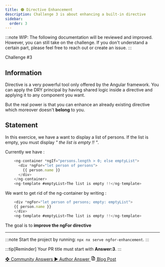 ```yaml
---
title: 🟠 Directive Enhancement
description: Challenge 3 is about enhancing a built-in directive
sidebar:
  order: 3
---
```


:::note
WIP: The following documentation will be reviewed and improved. However, you can still take on the challenge. If you don't understand a certain part, please feel free to reach out or create an issue.
:::

<div class="chip">Challenge #3</div>

## Information

Directive is a very powerful tool only offered by the Angular framework. You can apply the DRY principal by having shared logic inside a directive and applying it to any component you want.

But the real power is that you can enhance an already existing directive which moreover doesn't **belong** to you.

## Statement

In this exercice, we have a want to display a list of persons. If the list is empty, you must display _" the list is empty !! "_.

Currently we have :

```typescript
    <ng-container *ngIf="persons.length > 0; else emptyList">
      <div *ngFor="let person of persons">
        {{ person.name }}
      </div>
    </ng-container>
    <ng-template #emptyList>The list is empty !!</ng-template>
```

We want to get rid of the ng-container by writing :

```typescript
    <div *ngFor="let person of persons; empty: emptyList">
    {{ person.name }}
    </div>
    <ng-template #emptyList>The list is empty !!</ng-template>
```

The goal is to **improve the ngFor directive**

---

:::note
Start the project by running: `npx nx serve ngfor-enhancement`.
:::

:::tip[Reminder]
Your PR title must start with <b>Answer:3</b>.
:::

<div class="article-footer">
  <a
    href="https://github.com/tomalaforge/angular-challenges/pulls?q=label%3A3+label%3Aanswer"
    alt="Directive Enhancement community solutions">
    ❖ Community Answers
  </a>
  <a
    href='https://github.com/tomalaforge/angular-challenges/pulls?q=label%3A3+label%3A'
    alt="Directive Enhancement solution author">
    ▶︎ Author Answer
  </a>
  <a
    href='https://medium.com/@thomas.laforge/ngfor-enhancement-716b44656a6c'
    target="_blank"
    rel="noopener noreferrer"
    alt="Directive Enhancement blog article">
    <svg aria-hidden="true" class="astro-yzt5nm4y astro-lq7oo3uf" width="16" height="16" viewBox="0 0 24 24" fill="currentColor" style="--sl-icon-size: 1.5rem;"><path d="M9 10h1a1 1 0 1 0 0-2H9a1 1 0 0 0 0 2Zm0 2a1 1 0 0 0 0 2h6a1 1 0 0 0 0-2H9Zm11-3.06a1.3 1.3 0 0 0-.06-.27v-.09c-.05-.1-.11-.2-.19-.28l-6-6a1.07 1.07 0 0 0-.28-.19h-.09a.88.88 0 0 0-.33-.11H7a3 3 0 0 0-3 3v14a3 3 0 0 0 3 3h10a3 3 0 0 0 3-3V8.94Zm-6-3.53L16.59 8H15a1 1 0 0 1-1-1V5.41ZM18 19a1 1 0 0 1-1 1H7a1 1 0 0 1-1-1V5a1 1 0 0 1 1-1h5v3a3 3 0 0 0 3 3h3v9Zm-3-3H9a1 1 0 0 0 0 2h6a1 1 0 0 0 0-2Z"></path></svg>
     Blog Post
  </a>
</div>
